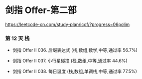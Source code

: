# 剑指 Offer-第二部
https://leetcode-cn.com/study-plan/lcof/?progress=06polim

### 第 12 天  栈
* 剑指 Offer II 036. 后缀表达式 (栈,数组,数学,中等,通过率 56.7%)

* 剑指 Offer II 037. 小行星碰撞 (栈,数组,中等,通过率 44.6%)
* 剑指 Offer II 038. 每日温度 (栈,数组,单调栈,中等,通过率 77.5%)

